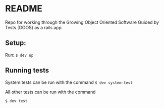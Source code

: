 # README

Repo for working through the Growing Object Oriented Software Guided by Tests
(GOOS) as a rails app

## Setup:

Run: `$ dev up`

## Running tests

System tests can be run with the command
`$ dev system-test`

All other tests can be run with the command

`$ dev test`

